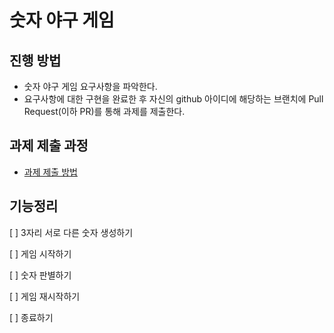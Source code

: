 # 숫자 야구 게임
## 진행 방법

* 숫자 야구 게임 요구사항을 파악한다.
* 요구사항에 대한 구현을 완료한 후 자신의 github 아이디에 해당하는 브랜치에 Pull Request(이하 PR)를 통해 과제를 제출한다.

## 과제 제출 과정
* [과제 제출 방법](https://github.com/next-step/nextstep-docs/tree/master/precourse)

## 기능정리

[ ] 3자리 서로 다른 숫자 생성하기

[ ] 게임 시작하기

[ ] 숫자 판별하기

[ ] 게임 재시작하기

[ ] 종료하기